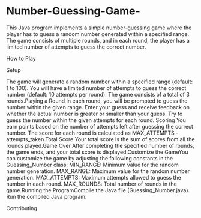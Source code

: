 # Number-Guessing-Game-
This Java program implements a simple number-guessing game where the player has to guess a random number generated within a specified range. 
The game consists of multiple rounds, and in each round, the player has a limited number of attempts to guess the correct number.

How to Play

Setup

The game will generate a random number within a specified range (default: 1 to 100).
You will have a limited number of attempts to guess the correct number (default: 10 attempts per round).
The game consists of a total of 3 rounds.Playing a Round
In each round, you will be prompted to guess the number within the given range.
Enter your guess and receive feedback on whether the actual number is greater or smaller than your guess.
Try to guess the number within the given attempts for each round.
Scoring
You earn points based on the number of attempts left after guessing the correct number.
The score for each round is calculated as MAX_ATTEMPTS - attempts_taken.Total Score
Your total score is the sum of scores from all the rounds played.Game Over
After completing the specified number of rounds, the game ends, and your total score is displayed.Customize the GameYou can customize the game by adjusting the following constants in the Guessing_Number class:
MIN_RANGE: Minimum value for the random number generation.
MAX_RANGE: Maximum value for the random number generation.
MAX_ATTEMPTS: Maximum attempts allowed to guess the number in each round.
MAX_ROUNDS: Total number of rounds in the game.Running the ProgramCompile the Java file (Guessing_Number.java).
Run the compiled Java program.

Contributing
